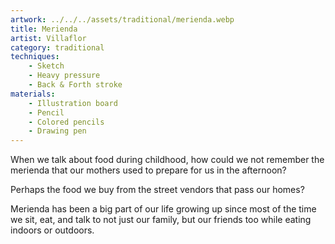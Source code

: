 ```yaml
---
artwork: ../../../assets/traditional/merienda.webp
title: Merienda
artist: Villaflor
category: traditional
techniques:
    - Sketch
    - Heavy pressure
    - Back & Forth stroke
materials:
    - Illustration board
    - Pencil
    - Colored pencils
    - Drawing pen
---
```


When we talk about food during childhood, how could we not remember the merienda that our mothers used to prepare for us in the afternoon?

Perhaps the food we buy from the street vendors that pass our homes?

Merienda has been a big part of our life growing up since most of the time we sit, eat, and talk to not just our family, but our friends too while eating indoors or outdoors.
